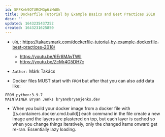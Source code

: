 ```yaml
---
id: SPFKvk9QTURCMGp6iHW0k
title: Dockerfile Tutorial by Example Basics and Best Practices 2018
desc: ''
updated: 1643235437252
created: 1643231625850
---
```


- `URL:` <https://takacsmark.com/dockerfile-tutorial-by-example-dockerfile-best-practices-2018/>
    - <https://youtu.be/6Er8MAvTWlI>
    - <https://youtu.be/ZcMr4G5DH7c>
- `Author:` Márk Takács

- Docker files MUST start with `FROM` but after that you can also add data like:

```docker
FROM python:3.9.7
MAINTAINER Bryan Jenks bryan@bryanjenks.dev
```

- When you build your docker image from a docker file with [[s.containers.docker.cmd.build]] each command in the file create a new image and the layers are plastered on top, but each layer is cached so when you change things iteratively, only the changed items onward get re-ran. Essentially lazy loading.

